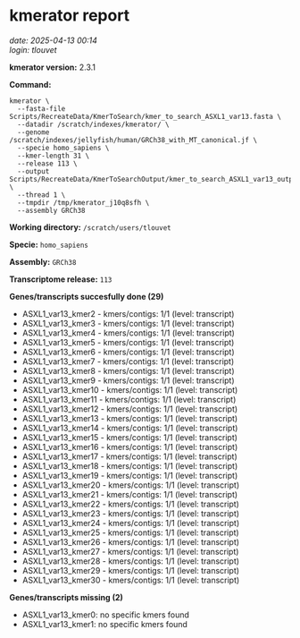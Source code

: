 # kmerator report
*date: 2025-04-13 00:14*  
*login: tlouvet*

**kmerator version:** 2.3.1

**Command:**

```
kmerator \
  --fasta-file Scripts/RecreateData/KmerToSearch/kmer_to_search_ASXL1_var13.fasta \
  --datadir /scratch/indexes/kmerator/ \
  --genome /scratch/indexes/jellyfish/human/GRCh38_with_MT_canonical.jf \
  --specie homo_sapiens \
  --kmer-length 31 \
  --release 113 \
  --output Scripts/RecreateData/KmerToSearchOutput/kmer_to_search_ASXL1_var13_output \
  --thread 1 \
  --tmpdir /tmp/kmerator_j10q8sfh \
  --assembly GRCh38
```

**Working directory:** `/scratch/users/tlouvet`

**Specie:** `homo_sapiens`

**Assembly:** `GRCh38`

**Transcriptome release:** `113`

**Genes/transcripts succesfully done (29)**

- ASXL1_var13_kmer2 - kmers/contigs: 1/1 (level: transcript)
- ASXL1_var13_kmer3 - kmers/contigs: 1/1 (level: transcript)
- ASXL1_var13_kmer4 - kmers/contigs: 1/1 (level: transcript)
- ASXL1_var13_kmer5 - kmers/contigs: 1/1 (level: transcript)
- ASXL1_var13_kmer6 - kmers/contigs: 1/1 (level: transcript)
- ASXL1_var13_kmer7 - kmers/contigs: 1/1 (level: transcript)
- ASXL1_var13_kmer8 - kmers/contigs: 1/1 (level: transcript)
- ASXL1_var13_kmer9 - kmers/contigs: 1/1 (level: transcript)
- ASXL1_var13_kmer10 - kmers/contigs: 1/1 (level: transcript)
- ASXL1_var13_kmer11 - kmers/contigs: 1/1 (level: transcript)
- ASXL1_var13_kmer12 - kmers/contigs: 1/1 (level: transcript)
- ASXL1_var13_kmer13 - kmers/contigs: 1/1 (level: transcript)
- ASXL1_var13_kmer14 - kmers/contigs: 1/1 (level: transcript)
- ASXL1_var13_kmer15 - kmers/contigs: 1/1 (level: transcript)
- ASXL1_var13_kmer16 - kmers/contigs: 1/1 (level: transcript)
- ASXL1_var13_kmer17 - kmers/contigs: 1/1 (level: transcript)
- ASXL1_var13_kmer18 - kmers/contigs: 1/1 (level: transcript)
- ASXL1_var13_kmer19 - kmers/contigs: 1/1 (level: transcript)
- ASXL1_var13_kmer20 - kmers/contigs: 1/1 (level: transcript)
- ASXL1_var13_kmer21 - kmers/contigs: 1/1 (level: transcript)
- ASXL1_var13_kmer22 - kmers/contigs: 1/1 (level: transcript)
- ASXL1_var13_kmer23 - kmers/contigs: 1/1 (level: transcript)
- ASXL1_var13_kmer24 - kmers/contigs: 1/1 (level: transcript)
- ASXL1_var13_kmer25 - kmers/contigs: 1/1 (level: transcript)
- ASXL1_var13_kmer26 - kmers/contigs: 1/1 (level: transcript)
- ASXL1_var13_kmer27 - kmers/contigs: 1/1 (level: transcript)
- ASXL1_var13_kmer28 - kmers/contigs: 1/1 (level: transcript)
- ASXL1_var13_kmer29 - kmers/contigs: 1/1 (level: transcript)
- ASXL1_var13_kmer30 - kmers/contigs: 1/1 (level: transcript)


**Genes/transcripts missing (2)**

- ASXL1_var13_kmer0: no specific kmers found
- ASXL1_var13_kmer1: no specific kmers found
